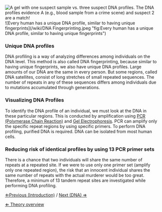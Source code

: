![A gel with one suspect sample vs. three suspect DNA profiles. The DNA profiles evidence A (e.g., blood sample from a crime scene) and suspect 2 are a match!]( suspectgel.png "fig:A gel with one suspect sample vs. three suspect DNA profiles. The DNA profiles evidence A (e.g., blood sample from a crime scene) and suspect 2 are a match!")
![Every human has a unique DNA profile, similar to having unique fingerprints](/wiki/DNA Fingerprinting.jpeg "fig:Every human has a unique DNA profile, similar to having unique fingerprints")

### Unique DNA profiles

DNA profiling is a way of analyzing differences among individuals on the
DNA level. This method is also called DNA fingerprinting, because
similar to having unique fingerprints, we also have unique DNA profiles.
Large amounts of our DNA are the same in every person. But some regions,
called DNA satellites, consist of long stretches of small repeated
sequences. The number of repeats in any of these sequences differs among
individuals due to mutations accumulated through generations.

### Visualizing DNA Profiles

To identify the DNA profile of an individual, we must look at the DNA in
these particular regions. This is conducted by amplification using [PCR (Polymerase Chain Reaction)](/wiki/PCR "wikilink")
and [Gel Electrophoresis](/wiki/Gel_Electrophoresis "wikilink"). PCR can
amplify only the specific repeat regions by using specific primers. To
perform DNA profiling, purified DNA is required. DNA can be isolated
from most human cells.

### Reducing risk of identical profiles by using 13 PCR primer sets

There is a chance that two individuals will share the same number of
repeats at a repeated site. If we were to use only one primer set
(amplify only one repeated region), the risk that an innocent individual
shares the same number of repeats with the actual murderer would be too
great. Therefore, a minimum of 13 tandem repeat sites are investigated
while performing DNA profiling.

[⇐Previous (Introduction)](/wiki/CSI_Case_Introduction "wikilink") / [Next
(DNA) ⇒](/wiki/DNA "wikilink")

[⇐ Theory overview](/wiki/CSI_Case "wikilink")

